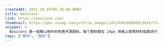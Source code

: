 ```yaml
---
createdAt: 2021-10-19T06:30:00.000Z
title: Boxicons
link: https://boxicons.com/
thumbnail: https://pbs.twimg.com/profile_images/1011950260950913024/tfeiYkyC_400x400.jpg
snippet: >-
  Boxicons 是一组精心制作的免费开源图标。每个图标都在 24px 网格上按照材料指南进行设计。
tags: ["素材", "图标"]
---
```

